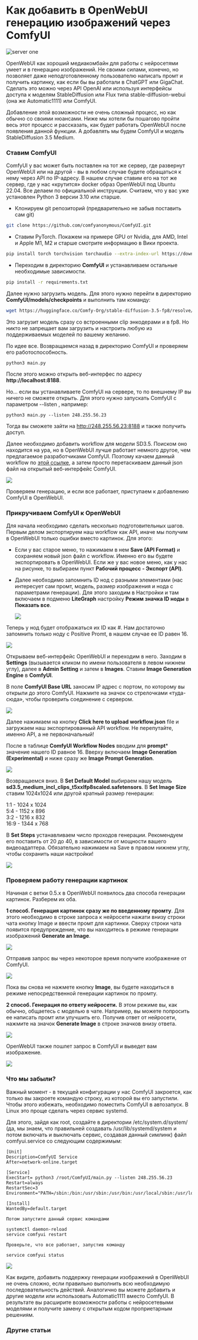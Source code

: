 # Как добавить в OpenWebUI генерацию изображений через ComfyUI

![server one](https://hostkey.ru/storage/11_art101-00_ec4a3aa4.png)

OpenWebUI как хороший медиакомбайн для работы с нейросетями умеет и в генерацию изображений. Не своими силами, конечно, но позволяет даже неподготовленному пользователю написать промт и получить картинку, как если бы вы работали в ChatGPT или GigaChat. Сделать это можно через API OpenAI или используя интерфейсы доступа к моделям StableDiffusion или Flux типа stable-diffusion-webui (она же Automatic1111) или ComfyUI.

Добавление этой возможности не очень сложный процесс, но как обычно со своими нюансами. Ниже мы хотели бы пошагово пройти весь этот процесс и рассказать, как будет работать OpenWebUI после появления данной функции. А добавлять мы будем ComfyUI и модель StableDiffusion 3.5 Medium.

### Ставим ComfyUI

ComfyUI у вас может быть поставлен на тот же сервер, где развернут OpenWebUI или на другой - вы в любом случае будете обращаться к нему через API по IP-адресу. В нашем случае ставим его на тот же сервер, где у нас «крутится» docker образ OpenWebUI под Ubuntu 22.04. Все делаем по официальной инструкции. Считаем, что у вас уже установлен Python 3 версии 3.10 или старше.

- Клонируем git репозиторий (предварительно не забыв поставить сам git)

```bash
git clone https://github.com/comfyanonymous/ComfyUI.git
```

- Ставим PyTorch. Покажем на примере GPU от Nvidia, для AMD, Intel и Apple M1, M2 и старше смотрите информацию в Вики проекта.

```bash
pip install torch torchvision torchaudio --extra-index-url https://download.pytorch.org/whl/cu121
```

- Переходим в директорию **ComfyUI** и устанавливаем остальные необходимые зависимости.

```bash
pip install -r requirements.txt
```


Далее нужно загрузить модель. Для этого нужно перейти в директорию **ComfyUI/models/checkpoints** и выполнить там команду:

```bash
wget https://huggingface.co/Comfy-Org/stable-diffusion-3.5-fp8/resolve/main/sd3.5_medium_incl_clips_t5xxlfp8scaled.safetensors
```

Это загрузит модель сразу со встроенными clip энкодерами и в fp8. Но никто не запрещает вам загрузить и настроить любую из поддерживаемых моделей по вашему желанию.

По идее все. Возвращаемся назад в директорию ComfyUI и проверяем его работоспособность.

```
python3 main.py
```

После этого можно открыть веб-интерфес по адресу **http://localhost:8188**.

Но… если вы устанавливаете ComfyUI на сервере, то по внешнему IP вы ничего не сможете открыть. Для этого нужно запускать ComfyUI с параметром --listen , например:

```
python3 main.py --listen 248.255.56.23
```

Тогда вы сможете зайти на http://248.255.56.23:8188 и также получить доступ.

Далее необходимо добавить workflow для модели SD3.5. Поиском оно находится на ура, но в OpenWebUI лучше работает немного другое, чем предлагаемое разработчиками ComfyUI. Поэтому качаем данный workflow по [этой ссылке](https://hostkey.ru/documentation/assets/sd3.5-t2i-fp8-scaled-workflow.json), а затем просто перетаскиваем данный json файл на открытый веб-интерфейс ComfyUI.

![](https://hostkey.ru/storage/art101-01_8863ba23.png)

Проверяем генерацию, и если все работает, приступаем к добавлению ComfyUI в OpenWebUI.

### Прикручиваем ComfyUI к OpenWebUI

Для начала необходимо сделать несколько подготовительных шагов. Первым делом экспортируем наш workflow как API, иначе мы получим в OpenWebUI только ошибки вместо картинок. Для этого:

- Если у вас старое меню, то нажимаем в нем **Save (API Format)** и сохраняем новый json файл с workflow. Именно его вы будете экспортировать в OpenWebUI. Если же у вас новое меню, как у нас на рисунке, то выбираем пункт **Рабочий процесс - Экспорт (API)**.
    
- Далее необходимо запомнить ID нод с разными элементами (нас интересует сам промт, модель, размер изображения и нода с параметрами генерации). Для этого заходим в Настройки и там включаем в подменю **LiteGraph** настройку **Режим значка ID ноды** в **Показать все**.
    
    ![](https://hostkey.ru/storage/art101-02_70d2f526.png)

Теперь у нод будет отображаться их ID как #<ID>. Нам достаточно запомнить только ноду с Positive Promt, в нашем случае ее ID равен 16.

![](https://hostkey.ru/storage/art101-03_0fdfed05.png)

Открываем веб-интерфейс OpenWebUI и переходим в него. Заходим в **Settings** (вызывается кликом по имени пользователя в левом нижнем углу), далее в **Admin Setting** и затем в **Images**. Ставим **Image Generation Engine** в **ComfyUI**.

В поле **ComfyUI Base URL** заносим IP адрес с портом, по которому вы открыли до этого ComfyUI. Нажмите на значок со стрелочками «туда-сюда», чтобы проверить соединение с сервером.

![](https://hostkey.ru/storage/art101-04_537ef900.png)

Далее нажимаем на кнопку **Click here to upload workflow.json** file и загружаем наш экспортированный API workflow. Не перепутайте, именно API, а не первоначальный!

После в таблице **ComfyUI Workflow Nodes** вводим для **prompt*** значение нашего ID равное 16. Вверху включаем **Image Generation (Experimental)** и ниже сразу же **Image Prompt Generation**.

![](https://hostkey.ru/storage/art101-05_2e830184.png)

Возвращаемся вниз. В **Set Default Model** выбираем нашу модель **sd3.5_medium_incl_clips_t5xxlfp8scaled.safetensors**. В **Set Image Size** ставим 1024x1024 или другой кратный размер генерации:

1:1 - 1024 x 1024  
5:4 - 1152 x 896  
3:2 - 1216 x 832  
16:9 - 1344 x 768

В **Set Steps** устанавливаем число проходов генерации. Рекомендуем его поставить от 20 до 40, в зависимости от мощности вашего видеоадаптера. Обязательно нажимаем на Save в правом нижнем углу, чтобы сохранить наши настройки!

![](https://hostkey.ru/storage/art101-06_4e70b3e6.png)

### Проверяем работу генерации картинок

Начиная с ветки 0.5.x в OpenWebUI появилось два способа генерации картинок. Разберем их оба.

**1 способ. Генерация картинок сразу же по введенному промту**. Для этого необходимо в строке запроса к нейросети нажати внизу строки чата кнопку Image и ввести промт для картинки. Сверху строки чата появится предупреждение, что вы находитесь в режиме генерации изображений **Generate an Image**.

![](https://hostkey.ru/storage/art101-07_4963be06.png)

Отправив запрос вы через некоторое время получите изображение от ComfyUI.

![](https://hostkey.ru/storage/art101-08_bfc2b898.png)

Пока вы снова не нажмете кнопку **Image**, вы будете находиться в режиме непосредственной генерации картинок по промту.

**2 способ. Генерация по ответу нейросети.** В этом режиме вы, как обычно, общаетесь с моделью в чате. Например, вы можете попросить ее написать промт или улучшить его. Получив ответ от нейросети, нажмите на значок **Generate Image** в строке значков внизу ответа.

![](https://hostkey.ru/storage/art101-09_9a5af869.png)

OpenWebUI также пошлет запрос в ComfyUI и выведет вам изображение.

![](https://hostkey.ru/storage/art101-10_a96b91d2.png)

### Что мы забыли?

Важный момент - в текущей конфигурации у нас ComfyUI закроется, как только вы закроете командую строку, из которой вы его запустили. Чтобы этого избежать, необходимо поместить ComfyUI в автозапуск. В Linux это проще сделать через сервис systemd.

Для этого, зайдя как root, создайте в директории /etc/system.d/system/ (да, мы знаем, что правильней создавать /usr/lib/systemd/system и потом включать и выключать сервис, создавая данный симлинк) файл comfyui.service со следующим содержимым:

```
[Unit]
Description=ComfyUI Service
After=network-online.target

[Service]
ExecStart= python3 /root/ComfyUI/main.py --listen 248.255.56.23
Restart=always
RestartSec=3
Environment="PATH=/sbin:/bin:/usr/sbin:/usr/bin:/usr/local/sbin:/usr/local/bin:/usr/sbin:/usr/bin:/sbin:/bin:/usr/games:/usr/local/games:/snap/bin:/usr/local/cuda/bin"

[Install]
WantedBy=default.target

Потом запустите данный сервис командами

systemctl daemon-reload
service comfyui restart

Проверьте, что все работает, запустив команду

service comfyui status
```

![](https://hostkey.ru/storage/art101-11_9c7c4ab7.png)

Как видите, добавить поддержку генерации изображений в OpenWebUI не очень сложно, если правильно выполнить всю необходимую последовательность действий. Аналогично вы можете добавить и другие модели или использовать Automatic1111 вместо ComfyUI. В результате вы расширите возможности работы с нейросетевыми моделями и получите замену с открытым кодом проприетарным решениям.

### Другие статьи